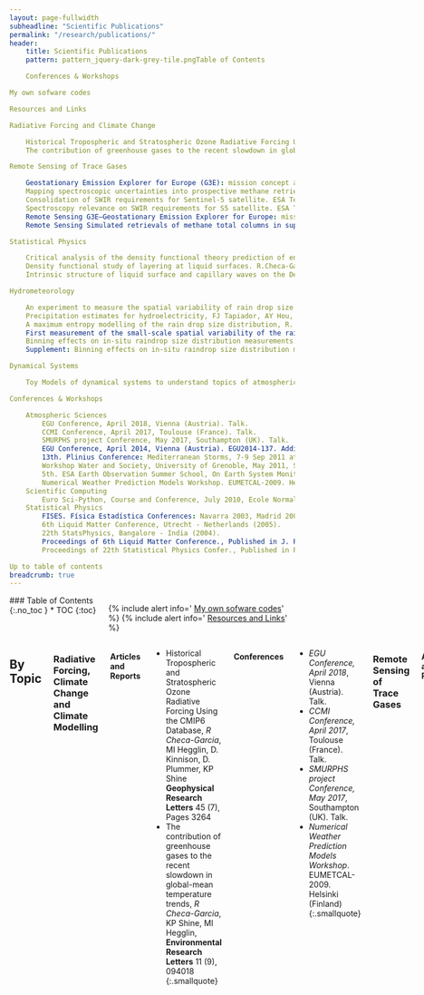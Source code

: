 ```yaml
---
layout: page-fullwidth
subheadline: "Scientific Publications"
permalink: "/research/publications/"
header:
    title: Scientific Publications
    pattern: pattern_jquery-dark-grey-tile.pngTable of Contents

    Conferences & Workshops

My own sofware codes

Resources and Links

Radiative Forcing and Climate Change

    Historical Tropospheric and Stratospheric Ozone Radiative Forcing Using the CMIP6 Database, R Checa-Garcia, MI Hegglin, D. Kinnison, D. Plummer, KP Shine Geophysical Research Letters 45 (7), Pages 3264
    The contribution of greenhouse gases to the recent slowdown in global-mean temperature trends, R Checa-Garcia, KP Shine, MI Hegglin, Environmental Research Letters 11 (9), 094018

Remote Sensing of Trace Gases

    Geostationary Emission Explorer for Europe (G3E): mission concept and initial performance assessment. A Butz, J Orphal, R Checa-Garcia, F Friedl-Vallon, T von Clarmann, , H Bovensmann, O Hasekamp, J Landgraf, T Knigge, D Weise, O Sqalli-Houssini, D Kemper, Atmospheric Measurement Techniques 8 (11), 4719-4734
    Mapping spectroscopic uncertainties into prospective methane retrieval errors from Sentinel-5 and its precursor, Ramiro Checa-Garcia, Jochen Landgraf, Frank Hase, Ha Tran, Vincent Boudon, Frans Alkemade, Andre Butz. Atmos. Meas. Tech., 2015
    Consolidation of SWIR requirements for Sentinel-5 satellite. ESA Technical Note (2013)
    Spectroscopy relevance on SWIR requirements for S5 satellite. ESA Technical report (2013)
    Remote Sensing G3E–Geostationary Emission Explorer for Europe: mission concept, AGU - Geophysical Research Abstracts, T. Knigge, F. Schmuelling A. Butz, J. Orphal, H. Bovensmann, T. von Clarmann, F. Friedl-Vallon, F. Hase, R Checa-Garcia, G. Hechenblaikner, October 2014.
    Remote Sensing Simulated retrievals of methane total columns in support of future satellite missions: an error sources analysis, EGU - Geophysical Research Abstracts, Ramiro Checa-Garcia, Frans Alkemade, Vicent Boudon, Constanze Fischerkeller, Philipp Hahne, Frank Hase, Ha Tran, Jochen Landgraf, Andre Butz, April 2014.

Statistical Physics

    Critical analysis of the density functional theory prediction of enhanced capillary waves. P Tarazona, R.Checa-Garcia, E Chacón, Physical Review Letters 99 (19), 196101 (2007)
    Density functional study of layering at liquid surfaces. R.Checa-Garcia, E Chacón, P Tarazona. Physical Review E 70 (6), 061601 (2004)
    Intrinsic structure of liquid surface and capillary waves on the Density Functional Theory, R.Checa-Garcia. arXiv preprint arXiv:1307.6199 (2013)

Hydrometeorology

    An experiment to measure the spatial variability of rain drop size distribution using sixteen laser disdrometers. FJ Tapiador, R. Checa-Garcia, M De Castro Geophysical Research Letters 37 (16) (2010)
    Precipitation estimates for hydroelectricity, FJ Tapiador, AY Hou, M de Castro, R. Checa-Garcia, F Cuartero, AP Barros, Energy & Environmental Science 4 (11), 4435-4448 (2011)
    A maximum entropy modelling of the rain drop size distribution, R. Checa-Garcia, FJ Tapiador, Entropy 13 (2), 293-315 (2011)
    First measurement of the small-scale spatial variability of the rain drop size distribution: Results from a crucial experiment and maximum entropy modeling R. Checa-Garcia arXiv preprint arXiv:1306.5649 (2013)
    Binning effects on in-situ raindrop size distribution measurements. R.Checa-Garcia, A. Tokay, FJ Tapiador, Atmos. Meas. Tech. Discuss 7, (2014)
    Supplement: Binning effects on in-situ raindrop size distribution measurements, R.Checa-Garcia Atmos. Meas. Tech. Discuss 7, (2014).

Dynamical Systems

    Toy Models of dynamical systems to understand topics of atmospheric dynamics. R. Checa-Garcia NWP Applications for Meteorology.

Conferences & Workshops

    Atmospheric Sciences
        EGU Conference, April 2018, Vienna (Austria). Talk.
        CCMI Conference, April 2017, Toulouse (France). Talk.
        SMURPHS project Conference, May 2017, Southampton (UK). Talk.
        EGU Conference, April 2014, Vienna (Austria). EGU2014-137. Additional author: Frank Hase.
        13th. Plinius Conference: Mediterranean Storms, 7-9 Sep 2011 at CIMA, Savona (Italy),
        Workshop Water and Society, University of Grenoble, May 2011, Summer Ecole of Physique, Les Houches (France).
        5th. ESA Earth Observation Summer School, On Earth System Monitoring and Modelling Applications, 2-13 August 2010, ESA-ESRIN, Frascati-Rome (Italy).
        Numerical Weather Prediction Models Workshop. EUMETCAL-2009. Helsinki (Finland)
    Scientific Computing
        Euro Sci-Python, Course and Conference, July 2010, Ecole Normale Superior, Paris(France),
    Statistical Physics
        FISES. Física Estadística Conferences: Navarra 2003, Madrid 2004, Granada 2007, Salamanca 2008.
        6th Liquid Matter Conference, Utrecht - Netherlands (2005).
        22th StatsPhysics, Bangalore - India (2004).
        Proceedings of 6th Liquid Matter Conference., Published in J. Phys.: Condens. Matter 17.
        Proceedings of 22th Statistical Physics Confer., Published in Pramana - Journal of Physics.

Up to table of contents
breadcrumb: true
---
```

<div class="row">
<div class="medium-4 medium-push-8 columns" markdown="1">
<div class="panel radius" markdown="1">
### Table of Contents
{:.no_toc }
*  TOC
{:toc}
</div>

<div class="panel radius" markdown="1">

  {% include alert info=' <a href="/research/my-codes/">My own sofware codes</a>' %}
  {% include alert info=' <a href="/research/resources/">Resources and Links</a>' %}

</div>

</div><!-- /.medium-4.columns -->
<div class="medium-8 medium-pull-4 columns" markdown="1">

## By Topic

### Radiative Forcing, Climate Change and Climate Modelling

#### Articles and Reports

- Historical Tropospheric and Stratospheric Ozone Radiative Forcing Using the CMIP6 Database, *R Checa-Garcia*, MI Hegglin, D. Kinnison, D. Plummer, KP Shine **Geophysical Research Letters** 45 (7), Pages 3264
- The contribution of greenhouse gases to the recent slowdown in global-mean temperature trends, *R Checa-Garcia*, KP Shine, MI Hegglin, **Environmental Research Letters** 11 (9), 094018
{:.smallquote}

#### Conferences

- *EGU Conference, April 2018*, Vienna (Austria). Talk.
- *CCMI Conference, April 2017*, Toulouse (France). Talk.
- *SMURPHS project Conference, May 2017*, Southampton (UK). Talk.
- *Numerical Weather Prediction Models Workshop*. EUMETCAL-2009. Helsinki (Finland)
{:.smallquote}

### Remote Sensing of Trace Gases

#### Articles and Reports

- Geostationary Emission Explorer for Europe (G3E): mission concept and initial performance assessment.
A Butz, J Orphal, *R Checa-Garcia*, F Friedl-Vallon, T von Clarmann, , H Bovensmann, O Hasekamp, J Landgraf, T Knigge, D Weise, O Sqalli-Houssini, D Kemper, **Atmospheric Measurement Techniques** 8 (11), 4719-4734
- Mapping spectroscopic uncertainties into prospective methane retrieval errors from Sentinel-5 and its precursor, *Ramiro Checa-Garcia*, Jochen Landgraf, Frank Hase, Ha Tran, Vincent Boudon, Frans Alkemade, Andre Butz. **Atmos. Meas. Tech.**, 2015
- Consolidation of SWIR requirements for Sentinel-5 satellite. **ESA Technical Note (2013)**
- Spectroscopy relevance on SWIR requirements for S5 satellite. **ESA Technical report (2013)**
{:.smallquote}

#### Conferences

- Remote Sensing G3E–Geostationary Emission Explorer for Europe: mission concept, **AGU - Geophysical Research Abstracts**, T. Knigge, F. Schmuelling A. Butz, J. Orphal, H. Bovensmann, T. von Clarmann, F. Friedl-Vallon, F. Hase, *R Checa-Garcia*, G. Hechenblaikner, October 2014.
- Remote Sensing Simulated retrievals of methane total columns in support of future satellite missions: an error sources analysis, **EGU - Geophysical Research Abstracts**, *Ramiro Checa-Garcia*, Frans Alkemade, Vicent Boudon, Constanze Fischerkeller, Philipp Hahne, Frank Hase, Ha Tran, Jochen Landgraf, Andre Butz, April 2014.
{:.smallquote}

### Statistical Physics

#### Articles and Reports
- Critical analysis of the density functional theory prediction of enhanced capillary waves. P Tarazona, *R.Checa-Garcia*, E Chacón, **Physical Review Letters** 99 (19), 196101 (2007)
- Density functional study of layering at liquid surfaces. *R.Checa-Garcia*, E Chacón, P Tarazona. **Physical Review E** 70 (6), 061601 (2004)
- Intrinsic structure of liquid surface and capillary waves on the Density Functional Theory, *R.Checa-Garcia*. **arXiv preprint arXiv:1307.6199** (2013)
{:.smallquote}

#### Conferences

  - FISES. Física Estadística Conferences: Navarra 2003, Madrid 2004, Granada 2007, Salamanca 2008.
  - *6th Liquid Matter Conference*, Utrecht - Netherlands (2005).
  - *22th StatsPhysics*, Bangalore - India (2004).
  - Proceedings of 6th Liquid Matter Conference., Published in J. Phys.: Condens. Matter 17.
  - Proceedings of 22th Statistical Physics Confer., Published in Pramana - Journal of Physics.
{:.smallquote}

### Hydrometeorology

#### Articles and Reports

- An experiment to measure the spatial variability of rain drop size distribution using sixteen laser disdrometers. FJ Tapiador, *R. Checa-Garcia*, M De Castro **Geophysical Research Letters** 37 (16) (2010)
- Precipitation estimates for hydroelectricity, FJ Tapiador, AY Hou, M de Castro, *R. Checa-Garcia*, F Cuartero, AP Barros, **Energy & Environmental Science** 4 (11), 4435-4448 (2011)
- A maximum entropy modelling of the rain drop size distribution, *R. Checa-Garcia*, FJ Tapiador, **Entropy** 13 (2), 293-315 (2011)
- First measurement of the small-scale spatial variability of the rain drop size distribution: Results from a crucial experiment and maximum entropy modeling *R. Checa-Garcia* **arXiv preprint arXiv:1306.5649** (2013)
- Binning effects on in-situ raindrop size distribution measurements. *R.Checa-Garcia*, A. Tokay, FJ Tapiador, **Atmos. Meas. Tech. Discuss** 7, (2014)
- Supplement: Binning effects on in-situ raindrop size distribution measurements, *R.Checa-Garcia* **Atmos. Meas. Tech. Discuss** 7, (2014).
{:.smallquote}


#### Conferences

- 13th. *Plinius Conference: Mediterranean Storms*, 7-9 Sep 2011 at CIMA, Savona (Italy),
- Workshop Water and Society, University of Grenoble, May 2011, *Summer Ecole of Physique, Les Houches (France)*.
{:.smallquote}

### Dynamical Systems

- *Toy Models of dynamical systems to understand topics of atmospheric dynamics*. **R. Checa-Garcia** *NWP Applications for Meteorology*.
{:.smallquote}

### Scientific Computing

#### Articles and Reports

#### Conferences

  - *Python ECWMF*, Conference and Workshop, ECWMF, Reading, UK.
  - *Euro Sci-Python*, Course and Conference, July 2010, Ecole Normale Superior, Paris(France).
{:.smallquote}



## Cronological

<small markdown="1">[Up to table of contents](#toc)</small>
{: .text-right }
